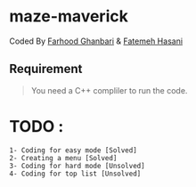 # maze-maverick
Coded By [Farhood Ghanbari](https://github.com/farhoodgh) & [Fatemeh Hasani](https://github.com/F-hasani)

## Requirement
> You need a C++ compliler to run the code.



# TODO : 
```
1- Coding for easy mode [Solved]
2- Creating a menu [Solved]
3- Coding for hard mode [Unsolved]
4- Coding for top list [Unsolved]
```
